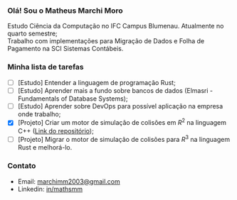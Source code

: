 ### Olá! Sou o Matheus Marchi Moro

Estudo Ciência da Computação no IFC Campus Blumenau. Atualmente no quarto semestre;<br>
Trabalho com implementações para Migração de Dados e Folha de Pagamento na SCI Sistemas Contábeis.

### Minha lista de tarefas
- [ ] [Estudo] Entender a linguagem de programação Rust;
- [ ] [Estudo] Aprender mais a fundo sobre bancos de dados (Elmasri - Fundamentals of Database Systems);
- [ ] [Estudo] Aprender sobre DevOps para possível aplicação na empresa onde trabalho;
- [X] [Projeto] Criar um motor de simulação de colisões em $R^2$ na linguagem C++ ([Link do repositório](https://github.com/mathsmm/POO2-Simulador));
- [ ] [Projeto] Migrar o motor de simulação de colisões para $R^3$ na linguagem Rust e melhorá-lo.

### Contato
- Email: [marchimm2003@gmail.com](mailto:marchimm2003@gmail.com)
- Linkedin: [in/mathsmm](https://www.linkedin.com/in/mathsmm)
